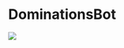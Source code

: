 # DominationsBot 
<a href="https://ci.appveyor.com/project/QwerTech/dominationsbot"><img src="https://ci.appveyor.com/api/projects/status/32r7s2skrgm9ubva?svg=true" ></a>
